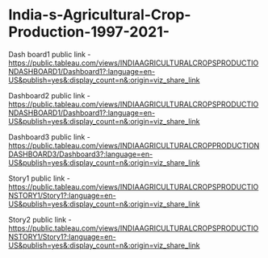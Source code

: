 # India-s-Agricultural-Crop-Production-1997-2021-


Dash board1 public link -https://public.tableau.com/views/INDIAAGRICULTURALCROPSPRODUCTIONDASHBOARD1/Dashboard1?:language=en-US&publish=yes&:display_count=n&:origin=viz_share_link

Dashboard2 public link - https://public.tableau.com/views/INDIAAGRICULTURALCROPSPRODUCTIONDASHBOARD1/Dashboard1?:language=en-US&publish=yes&:display_count=n&:origin=viz_share_link

Dashboard3 public link - https://public.tableau.com/views/INDIAAGRICULTURALCROPPRODUCTIONDASHBOARD3/Dashboard3?:language=en-US&publish=yes&:display_count=n&:origin=viz_share_link


Story1 public link -https://public.tableau.com/views/INDIAAGRICULTURALCROPSPRODUCTIONSTORY1/Story1?:language=en-US&publish=yes&:display_count=n&:origin=viz_share_link

Story2 public link - https://public.tableau.com/views/INDIAAGRICULTURALCROPSPRODUCTIONSTORY1/Story1?:language=en-US&publish=yes&:display_count=n&:origin=viz_share_link





